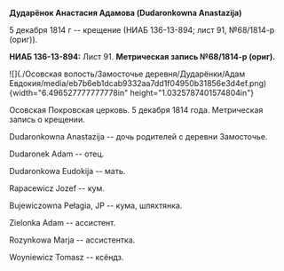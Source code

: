 **Дударёнок Анастасия Адамова (Dudaronkowna Anastazija)**

5 декабря 1814 г -- крещение (НИАБ 136-13-894; лист 91, №68/1814-р
(ориг)).

**НИАБ 136-13-894:** Лист 91. **Метрическая запись №68/1814-р (ориг).**

![](./Осовская волость/Замосточье деревня/Дударёнки/Адам Евдокия/media/eb7b6eb1dcab9332aa7dd1f04950b31856e3d4ef.png){width="6.496527777777778in"
height="1.0325787401574804in"}

Осовская Покровская церковь. 5 декабря 1814 года. Метрическая запись о
крещении.

Dudaronkowna Anastazija -- дочь родителей с деревни Замосточье.

Dudaronek Adam -- отец.

Dudaronkowa Eudokija -- мать.

Rapacewicz Jozef -- кум.

Bujewiczowna Pełagia, JP -- кума, шляхтянка.

Zielonka Adam -- ассистент.

Rozynkowa Marja -- ассистентка.

Woyniewicz Tomasz -- ксёндз.

